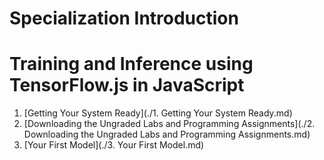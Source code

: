 # Specialization Introduction

# Training and Inference using TensorFlow.js in JavaScript
1. [Getting Your System Ready](./1. Getting Your System Ready.md)
2. [Downloading the Ungraded Labs and Programming Assignments](./2. Downloading the Ungraded Labs and Programming Assignments.md)
3. [Your First Model](./3. Your First Model.md)